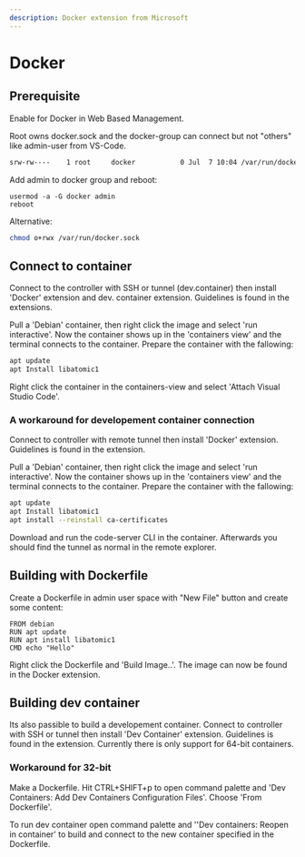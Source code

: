 ```yaml
---
description: Docker extension from Microsoft
---
```


# Docker

## Prerequisite

Enable for Docker in Web Based Management.

Root owns docker.sock and the docker-group can connect but not "others" like admin-user from VS-Code.

```bash
srw-rw----    1 root     docker           0 Jul  7 10:04 /var/run/docker.sock
```

Add admin to docker group and reboot:

```
usermod -a -G docker admin
reboot
```

Alternative:

```bash
chmod o+rwx /var/run/docker.sock
```

## Connect to container

Connect to the controller with SSH or tunnel (dev.container) then install 'Docker' extension and dev. container extension. Guidelines is found in the extensions.

Pull a 'Debian' container, then right click the image and select 'run interactive'. Now the container shows up in the 'containers view' and the terminal connects to the container. Prepare the container with the fallowing:

```bash
apt update
apt Install libatomic1
```

Right click the container in the containers-view and select 'Attach Visual Studio Code'.

### A workaround for developement container connection

Connect to controller with remote tunnel then install 'Docker' extension. Guidelines is found in the extension.

Pull a 'Debian' container, then right click the image and select 'run interactive'. Now the container shows up in the 'containers view' and the terminal connects to the container. Prepare the container with the fallowing:

```bash
apt update
apt Install libatomic1
apt install --reinstall ca-certificates
```

Download and run the code-server CLI in the container. Afterwards you should find the tunnel as normal in the remote explorer.

## Building with Dockerfile

Create a Dockerfile in admin user space with "New File" button and create some content:

```docker
FROM debian
RUN apt update
RUN apt install libatomic1
CMD echo "Hello"
```

Right click the Dockerfile and 'Build Image..'. The image can now be found in the Docker extension.

## Building dev container

Its also passible to build a developement container. Connect to controller with SSH or tunnel then install 'Dev Container' extension. Guidelines is found in the extension. Currently there is only support for 64-bit containers.

### Workaround for 32-bit

Make a Dockerfile. Hit CTRL+SHIFT+p to open command palette and 'Dev Containers: Add Dev Containers Configuration Files'. Choose 'From Dockerfile'.

To run dev container open command palette and ''Dev containers: Reopen in container' to build and connect to the new container specified in the Dockerfile.
